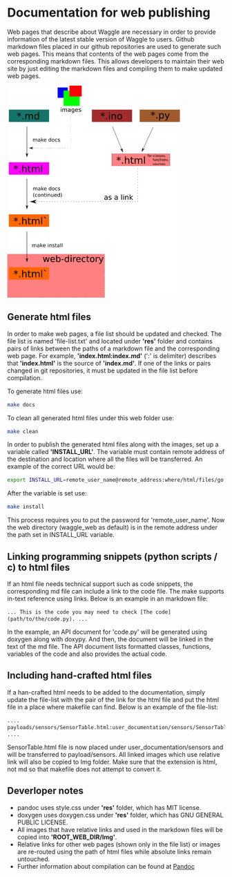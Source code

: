 <!--
waggle_topic=IGNORE
-->

# Documentation for web publishing

Web pages that describe about Waggle are necessary in order to provide information of the latest stable version of Waggle to users. Github markdown files placed in our github repositories are used to generate such web pages. This means that contents of the web pages come from the corresponding markdown files. This allows developers to maintain their web site by just editing the markdown files and compiling them to make updated web pages.

<img src="res/web-doc-diagram.png" width=400 /> <br>

## Generate html files

In order to make web pages, a file list should be updated and checked. The file list is named 'file-list.txt' and located under __'res'__ folder and contains pairs of links between the paths of a markdown file and the corresponding web page. For example, __'index.html:index.md'__ (':' is delimiter) describes that __'index.html'__ is the source of __'index.md'__. If one of the links or pairs changed in git repositories, it must be updated in the file list before compilation.

To generate html files use:

```bash
make docs
```

To clean all generated html files under this web folder use:

```bash
make clean
```

In order to publish the generated html files along with the images, set up a variable called __'INSTALL_URL'__. The variable must contain remote address of the destination and location where all the files will be transferred. An example of the correct URL would be:

```bash
export INSTALL_URL=remote_user_name@remote_address:where/html/files/go # in linux
```

After the variable is set use:

```bash
make install
```
This process requires you to put the password for 'remote_user_name'. Now the web directory (waggle_web as default) is in the remote address under the path set in INSTALL_URL variable.

## Linking programming snippets (python scripts / c) to html files

If an html file needs technical support such as code snippets, the corresponding md file can include a link to the code file. The make supports in-text reference using links. Below is an example in an markdown file:

```
... This is the code you may need to check [The code](path/to/the/code.py). ...
```

In the example, an API document for 'code.py' will be generated using doxygen along with doxypy. And then, the document will be linked in the text of the md file. The API document lists formatted classes, functions, variables of the code and also provides the actual code.

## Including hand-crafted html files

If a han-crafted html needs to be added to the documentation, simply update the file-list with the pair of the link for the html file and put the html file in a place where makefile can find. Below is an example of the file-list:

```
....
payloads/sensors/SensorTable.html:user_documentation/sensors/SensorTable.html
....
```

SensorTable.html file is now placed under user_documentation/sensors and will be transferred to payload/sensors. All linked images which use relative link will also be copied to Img folder. Make sure that the extension is html, not md so that makefile does not attempt to convert it.

## Deverloper notes

* pandoc uses style.css under __'res'__ folder, which has MIT license.
* doxygen uses doxygen.css under __'res'__ folder, which has GNU GENERAL PUBLIC LICENSE.
* All images that have relative links and used in the markdown files will be copied into __'ROOT_WEB_DIR/Img'__.
* Relative links for other web pages (shown only in the file list) or images are re-routed using the path of html files while absolute links remain untouched.
* Further information about compilation can be found at [Pandoc](http://pandoc.org)
